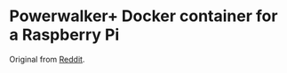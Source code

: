 # Powerwalker+ Docker container for a Raspberry Pi

Original from [Reddit](https://www.reddit.com/r/homelab/comments/13pnjnm/powerwalker_ups_powermaster_software_in_docker/).

